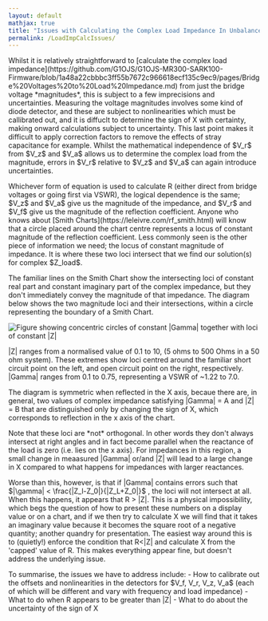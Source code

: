 ```yaml
---
layout: default
mathjax: true
title: "Issues with Calculating the Complex Load Impedance In Unbalanced RF Wheatstone Bridges"
permalink: /LoadImpCalcIssues/
---
```


<p>Whilst it is relatively straightforward to [calculate the complex load impedance](https://github.com/G1OJS/G1OJS-MR300-SARK100-Firmware/blob/1a48a22cbbbc3ff55b7672c966618ecf135c9ec9/pages/Bridge%20Voltages%20to%20Load%20Impedance.md) from just the bridge voltage *magnitudes*, this is subject to a few imprecisions and uncertainties. Measuring the voltage magnitudes involves some kind of diode detector, and these are subject to nonlinearities which must be callibrated out, and it is diffuclt to determine the sign of X with certainty, making onward calculations subject to uncertainty. This last point makes it difficult to apply correction factors to remove the effects of stray capacitance for example. Whilst the mathematical independence of $V_r$ from $V_z$ and $V_a$ allows us to determine the complex load from the magnitude, errors in $V_r$ relative to $V_z$ and $V_a$ can again introduce uncertainties.</p>

<p>Whichever form of equation is used to calculate R (either direct from bridge voltages or going first via VSWR), the logical dependence is the same; $V_z$ and $V_a$ give us the magnitude of the impedance, and $V_r$ and $V_f$ give us the magnitude of the reflection coefficient. Anyone who knows about [Smith Charts](https://leleivre.com/rf_smith.html) will know that a circle placed around the chart centre represents a locus of constant magnitude of the reflection coefficient. Less commonly seen is the other piece of information we need; the locus of constant magnitude of impedance. It is where these two loci intersect that we find our solution(s) for complex $Z_load$. </p>

<p>The familiar lines on the Smith Chart show the intersecting loci of constant real part and constant imaginary part of the complex impedance, but they don't immediately convey the magnitude of that impedance. The diagram below shows the two magnitude loci and their intersections, within a circle representing the boundary of a Smith Chart. </p>

![Figure showing concentric circles of constant |Gamma| together with loci of constant |Z|](https://github.com/G1OJS/G1OJS-MR300-SARK100-Firmware/blob/8639cfaa215562dc22150d9b16aa0739d18e51b3/assets/img/Figure_2%20ModZ%20and%20ModG.png)

<p>|Z| ranges from a normalised value of 0.1 to 10, (5 ohms to 500 Ohms in a 50 ohm system). These extremes show loci centred around the familiar short circuit point on the left, 
and open circuit point on the right, respectively. |Gamma| ranges from 0.1 to 0.75, representing a VSWR of ~1.22 to 7.0.</p>

<p>The diagram is symmetric when reflected in the X axis, becaue there are, in general, two values of complex impedance satisfying |Gamma| = A and |Z| = B that are distinguished only by changing the sign of X, which corresponds to reflection in the x axis of the chart.</p>

<p>Note that these loci are *not* orthogonal. In other words they don't always intersect at right angles and in fact become parallel when the reactance of the load is zero (i.e. lies on the x axis). For impedances in this region, a small change in meaasured |Gamma| or/and |Z| will lead to a large change in X compared to what happens for impedances with larger reactances. </p>

<p>Worse than this, however, is that if |Gamma| contains errors such that $|\gamma| < \frac{|Z_l-Z_0|}{|Z_L+Z_0|}$ , the loci will not intersect at all. When this happens, it appears that R > |Z|. This is a physical impossibility, which begs the question of how to present these numbers on a display value or on a chart, and if we then try to calculate X we will find that it takes an imaginary value because it becomes the square root of a negative quantity; another quandry for presentation. The easiest way around this is to (quietly!) enforce the condition that R<|Z| and calculate X from the 'capped' value of R. This makes everything appear fine, but doesn't address the underlying issue.</p>

<p>To summarise, the issues we have to address include:
- How to calibrate out the offsets and nonlinearities in the detectors for $V_f, V_r, V_z, V_a$ (each of which will be different and vary with frequency and load impedance)
- What to do when R appears to be greater than |Z|
- What to do about the uncertainty of the sign of X

</p>






